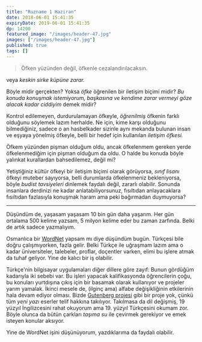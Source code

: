 ```yaml
---
title: "Ruzname 1 Haziran"
date: 2018-06-01 15:41:35
expiryDate: 2019-06-01 15:41:35
dp: 14200
featured_image: "/images/header-47.jpg"
images: ["/images/header-47.jpg"]
published: true
tags: []
---
```




> Öfken yüzünden değil, öfkenle cezalandırılacaksın. 

veya *keskin sirke küpüne zarar.*

Böyle midir gerçekten? Yoksa *öfke* öğrenilen bir iletişim biçimi midir? *Bu
konuda konuşmak istemiyorum, başkasına ve kendime zarar vermeyi göze alacak
kadar ciddiyim* demek midir?

Kontrol edilemeyen, durdurulamayan öfkeyle, *öğrenilmiş* öfkenin farklı olduğunu
söylemek lazım herhalde. Ne için, kime karşı olduğunu bilmediğiniz, sadece o an
hasbelkader sizinle aynı mekanda bulunan insan ve eşyaya yönelmiş öfkeyle, belli
bir hedef için kullanılan *iletişim öfkesi.*

Öfkem yüzünden pişman olduğum oldu, ancak öfkelenmem gereken yerde
öfkelenmediğim için pişman olduğum da oldu. O halde bu konuda böyle yalınkat
kurallardan bahsedilemez, değil mi?

Yetiştiğiniz kültür öfkeyi bir iletişim biçimi olarak görüyorsa, *sınıf lisanı*
öfkeyi muteber sayıyorsa, belli durumlarda öfkelenmeniz bekleniyorsa, böyle
*budist tavsiyeleri* dinlemek faydalı değil, zararlı olabilir. Sonunda insanlara
derdinizi ne kadar anlatabiliyorsunuz, fısıltıdan anlayacaklara fısıltıdan
fazlasıyla konuşmak haram ama peki bağırmadan duymuyorsa?

-------

Düşündüm de, yaşasam yaşasam 10 bin gün daha yaşarım. Her gün ortalama 500
kelime yazsam, 5 milyon kelime eder bu zaman zarfında. Belki de artık sadece
yazmalıyım.

Osmanlıca bir [WordNet][wordnet] yapsam mı diye düşündüm bugün. Türkçesi bile
doğru çalışmıyorken, fazla gelir. Belki Türkçe ile uğraşmam lazım ama o kadar
üniversiteler, talebeler, proflar, doçentler varken, elimi bu işlere atmak da
tuhaf geliyor. Yine de kalıcı bir iş olabilir. 

Türkçe'nin bilgisayar uygulamaları diğer dillere göre zayıf: Bunun gördüğüm
kadarıyla iki sebebi var. Bu işleri yapacak kalifikasyonda öğrencilerin çoğu, bu
konuları yurtdışına çıkış için bir basamak olarak kullanıyor ve projeler yarım
yamalak. İkinci mesele de, (ilginç ama) alfabe değişikliğinin etkilerinin hala
devam ediyor olması. Bizde [Gutenberg projesi][gutenberg] gibi bir proje yok,
çünkü tüm *yeni yazı* eserler telif hakkına takılıyor. Takılmasa da dil
değişmiş, 19 yüzyıl İngilizcesini rahat okuyorum ama 19. yüzyıl Türkçesini
okumam zor. Böyle olunca da bütün çarkları *taşıma su* ile çevirmek gerekiyor ve
emek isteyen konular aksıyor.

Yine de WordNet işini düşünüyorum, yazdıklarıma da faydalı olabilir. 

[wordnet]: https://wordnet.princeton.edu/
[gutenberg]: https://www.gutenberg.org/


